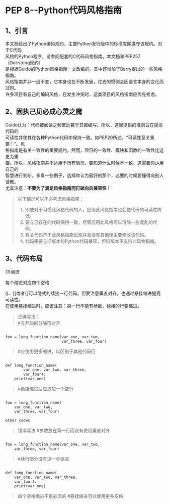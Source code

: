 PEP 8--Python代码风格指南
======

1、引言
---
本文档给出了Python编码规约，主要Python发行版中的标准库即遵守该规约。对于C代码   
风格的Python程序，请参阅配套的C代码风格指南。本文档和PEP257（Docstring规约）   
是根据Guido的Python风格指南一文改编的，其中还增加了Barry提出的一些风格指南。   
风格指南并非一层不变，它本身也在不断发展，过去的惯例会因语言本身的变化而过时。   
许多项目有自己的编码风格，在发生冲突时，这类项目的风格指南应优先考虑。

2、固执己见必成心灵之魔
----
Guido认为：代码被阅读之频繁远甚于其被编写。所以，这里提供的准则旨在提高代码的   
可读性并使其在各种Python代码中保持一致。如PEP20所述，“可读性至关重要！”。风   
格指南是有关一致性的重要规约，然而，项目的一致性、模块和函数的一致性比这更为重   
要。所以，风格指南并不适用于所有情况，要知道什么时候不一致，这需要你运用自己的   
智慧进行判断。多看一些例子，选择你认为最好的那个，必要的时候要懂得向别人请教。   
尤其注意：**不要为了满足风格指南而打破向后兼容性！**
>以下情况可以不必考虑风格指南：   
> 1. 即使对于习惯此风格代码的人，应用此风格指南也会使代码的可读性降低。   
> 2. 要与已存在的代码保持一致，尽管应用此风格可以清除一些混乱的代码。   
> 3. 有关代码早于此风格指南出现并且没有其他理由要修改该代码。   
> 4. 代码需要与旧版本的Python代码兼容，但旧版本不支持此风格指南。   

3、代码布局
-------
*(1)缩进*

每个缩进对应四个空格

()、[]或者{}可以隐式的续接一行代码，但要注意垂直对齐，也通过悬挂缩进提高可读性。   
在使用悬挂缩进时，应该注意：第一行不能有参数，续接的行要缩进。
>正确写法：   
>#与开始的分隔符对齐
<pre><code>
foo = long_function_name(var_one, var_two,
                         var_three, var_four)
</code></pre>
>#应使用更多缩进，以区别于其他代码行
<pre><code>
def long_function_name(
        var_one, var_two, var_three,
        var_four):
    print(var_one)
</code></pre>
>#悬挂缩进后应追加一个空行
<pre><code>
foo = long_function_name(
    var_one, var_two,
    var_three, var_four)

other codes
</code></pre>
>错误写法
>#参数放在第一行而没有使用垂直对齐
<pre><code>
foo = long_function_name(var_one, var_two,
    var_three, var_four)
</code></pre>
>#续行部分没有进一步缩进
<pre><code>
def long_function_name(
    var_one, var_two, var_three,
    var_four):
    print(var_one)
</code></pre>
>四个空格缩进不是必须的
>#悬挂缩进可以使用更多空格